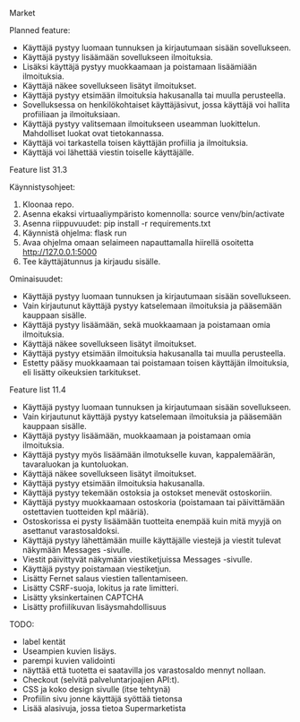 Market

Planned feature:
* Käyttäjä pystyy luomaan tunnuksen ja kirjautumaan sisään sovellukseen.
* Käyttäjä pystyy lisäämään sovellukseen ilmoituksia. 
* Lisäksi käyttäjä pystyy muokkaamaan ja poistamaan lisäämiään ilmoituksia.
* Käyttäjä näkee sovellukseen lisätyt ilmoitukset. 
* Käyttäjä pystyy etsimään ilmoituksia hakusanalla tai muulla perusteella. 
* Sovelluksessa on henkilökohtaiset käyttäjäsivut, jossa käyttäjä voi hallita profiiliaan ja ilmoituksiaan.
* Käyttäjä pystyy valitsemaan ilmoitukseen useamman luokittelun. Mahdolliset luokat ovat tietokannassa.
* Käyttäjä voi tarkastella toisen käyttäjän profiilia ja ilmoituksia.
* Käyttäjä voi lähettää viestin toiselle käyttäjälle.

Feature list 31.3

Käynnistysohjeet:
1. Kloonaa repo.
2. Asenna ekaksi virtuaaliympäristo komennolla: source venv/bin/activate
3. Asenna riippuvuudet: pip install -r requirements.txt
4. Käynnistä ohjelma: flask run
5. Avaa ohjelma omaan selaimeen napauttamalla hiirellä osoitetta http://127.0.0.1:5000
6. Tee käyttäjätunnus ja kirjaudu sisälle.

Ominaisuudet:
* Käyttäjä pystyy luomaan tunnuksen ja kirjautumaan sisään sovellukseen.
* Vain kirjautunut käyttäjä pystyy katselemaan ilmoituksia ja pääsemään kauppaan sisälle.
* Käyttäjä pystyy lisäämään, sekä muokkaamaan ja poistamaan omia ilmoituksia.
* Käyttäjä näkee sovellukseen lisätyt ilmoitukset.
* Käyttäjä pystyy etsimään ilmoituksia hakusanalla tai muulla perusteella.
* Estetty pääsy muokkaamaan tai poistamaan toisen käyttäjän ilmoituksia, eli lisätty oikeuksien tarkitukset.

Feature list 11.4
* Käyttäjä pystyy luomaan tunnuksen ja kirjautumaan sisään sovellukseen.
* Vain kirjautunut käyttäjä pystyy katselemaan ilmoituksia ja pääsemään kauppaan sisälle.
* Käyttäjä pystyy lisäämään, muokkaamaan ja poistamaan omia ilmoituksia.
* Käyttäjä pystyy myös lisäämään ilmotukselle kuvan, kappalemäärän, tavaraluokan ja kuntoluokan.
* Käyttäjä näkee sovellukseen lisätyt ilmoitukset.
* Käyttäjä pystyy etsimään ilmoituksia hakusanalla.
* Käyttäjä pystyy tekemään ostoksia ja ostokset menevät ostoskoriin.
* Käyttäjä pystyy muokkaamaan ostoskoria (poistamaan tai päivittämään ostettavien tuotteiden kpl määriä).
* Ostoskorissa ei pysty lisäämään tuotteita enempää kuin mitä myyjä on asettanut varastosaldoksi.
* Käyttäjä pystyy lähettämään muille käyttäjälle viestejä ja viestit tulevat näkymään Messages -sivulle.
* Viestit päivittyvät näkymään viestiketjuissa Messages -sivulle.
* Käyttäjä pystyy poistamaan viestiketjun.
* Lisätty Fernet salaus viestien tallentamiseen.
* Lisätty CSRF-suoja, lokitus ja rate limitteri.
* Lisätty yksinkertainen CAPTCHA 
* Lisätty profiilikuvan lisäysmahdollisuus

TODO:
- label kentät
- Useampien kuvien lisäys.
- parempi kuvien validointi
- näyttää että tuotetta ei saatavilla jos varastosaldo mennyt nollaan.
- Checkout (selvitä palveluntarjoajien API:t).
- CSS ja koko design sivulle (itse tehtynä)
- Profiilin sivu jonne käyttäjä syöttää tietonsa
- Lisää alasivuja, jossa tietoa Supermarketista
